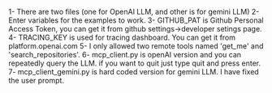 1- There are two files (one for OpenAI LLM, and other is for gemini LLM)
2- Enter variables for the examples to work.
3- GITHUB_PAT is Github Personal Access Token, you can get it from github settings->developer setings page.
4- TRACING_KEY is used for tracing dashboard. You can get it from  platform.openai.com
5- I only allowed two remote tools named 'get_me' and 'search_repositories'.
6- mcp_client.py is openAI version and you can repeatedly query the LLM. if you want to quit just type quit and press enter.
7- mcp_client_gemini.py is hard coded version for gemini LLM. I have fixed the user prompt.